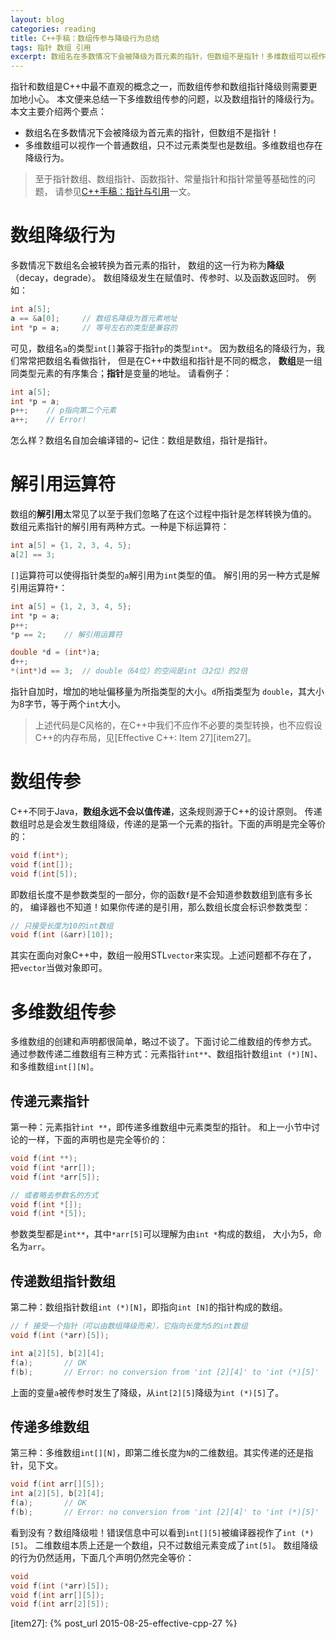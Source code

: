 ```yaml
---
layout: blog
categories: reading
title: C++手稿：数组传参与降级行为总结
tags: 指针 数组 引用
excerpt: 数组名在多数情况下会被降级为首元素的指针，但数组不是指针！多维数组可以视作一个普通数组，只不过元素类型也是数组。多维数组也存在降级行为。
---
```


指针和数组是C++中最不直观的概念之一，而数组传参和数组指针降级则需要更加地小心。
本文便来总结一下多维数组传参的问题，以及数组指针的降级行为。本文主要介绍两个要点：

* 数组名在多数情况下会被降级为首元素的指针，但数组不是指针！
* 多维数组可以视作一个普通数组，只不过元素类型也是数组。多维数组也存在降级行为。

> 至于指针数组、数组指针、函数指针、常量指针和指针常量等基础性的问题，
> 请参见[C++手稿：指针与引用][pr]一文。

<!--more-->

# 数组降级行为

多数情况下数组名会被转换为首元素的指针，
数组的这一行为称为**降级**（decay，degrade）。
数组降级发生在赋值时、传参时、以及函数返回时。
例如：

```cpp
int a[5];
a == &a[0];     // 数组名降级为首元素地址
int *p = a;     // 等号左右的类型是兼容的
```

可见，数组名`a`的类型`int[]`兼容于指针`p`的类型`int*`。
因为数组名的降级行为，我们常常把数组名看做指针，
但是在C++中数组和指针是不同的概念，
**数组**是一组同类型元素的有序集合；**指针**是变量的地址。
请看例子：

```cpp
int a[5];
int *p = a;
p++;    // p指向第二个元素
a++;    // Error!
```

怎么样？数组名自加会编译错的~ 记住：数组是数组，指针是指针。

# 解引用运算符

数组的**解引用**太常见了以至于我们忽略了在这个过程中指针是怎样转换为值的。
数组元素指针的解引用有两种方式。一种是下标运算符：

```cpp
int a[5] = {1, 2, 3, 4, 5};
a[2] == 3;
```

`[]`运算符可以使得指针类型的`a`解引用为`int`类型的值。
解引用的另一种方式是解引用运算符`*`：

```cpp
int a[5] = {1, 2, 3, 4, 5};
int *p = a;
p++;
*p == 2;    // 解引用运算符

double *d = (int*)a;
d++;
*(int*)d == 3;  // double（64位）的空间是int（32位）的2倍
```

指针自加时，增加的地址偏移量为所指类型的大小。`d`所指类型为
`double`，其大小为8字节，等于两个`int`大小。

> 上述代码是C风格的，在C++中我们不应作不必要的类型转换，也不应假设C++的内存布局，见[Effective C++: Item 27][item27]。

# 数组传参

C++不同于Java，**数组永远不会以值传递**，这条规则源于C++的设计原则。
传递数组时总是会发生数组降级，传递的是第一个元素的指针。下面的声明是完全等价的：

```cpp
void f(int*);
void f(int[]);
void f(int[5]);
```

即数组长度不是参数类型的一部分，你的函数`f`是不会知道参数数组到底有多长的，
编译器也不知道！如果你传递的是引用，那么数组长度会标识参数类型：

```cpp
// 只接受长度为10的int数组
void f(int (&arr)[10]);
```

其实在面向对象C++中，数组一般用STL`vector`来实现。上述问题都不存在了，
把`vector`当做对象即可。

# 多维数组传参

多维数组的创建和声明都很简单，略过不谈了。下面讨论二维数组的传参方式。
通过参数传递二维数组有三种方式：元素指针`int**`、数组指针数组`int (*)[N]`、
和多维数组`int[][N]`。

## 传递元素指针

第一种：元素指针`int **`，即传递多维数组中元素类型的指针。
和上一小节中讨论的一样，下面的声明也是完全等价的：

```cpp
void f(int **);
void f(int *arr[]);
void f(int *arr[5]);

// 或者略去参数名的方式
void f(int *[]);
void f(int *[5]);
```

参数类型都是`int**`，其中`*arr[5]`可以理解为由`int *`构成的数组，
大小为5，命名为`arr`。

## 传递数组指针数组

第二种：数组指针数组`int (*)[N]`，即指向`int [N]`的指针构成的数组。

```cpp
// f 接受一个指针（可以由数组降级而来），它指向长度为5的int数组
void f(int (*arr)[5]);

int a[2][5], b[2][4];
f(a);       // OK
f(b);       // Error: no conversion from 'int [2][4]' to 'int (*)[5]'
```

上面的变量`a`被传参时发生了降级，从`int[2][5]`降级为`int (*)[5]`了。

## 传递多维数组

第三种：多维数组`int[][N]`，即第二维长度为`N`的二维数组。其实传递的还是指针，见下文。

```cpp
void f(int arr[][5]);
int a[2][5], b[2][4];
f(a);       // OK
f(b);       // Error: no conversion from 'int [2][4]' to 'int (*)[5]'
```

看到没有？数组降级啦！错误信息中可以看到`int[][5]`被编译器视作了`int (*)[5]`。
二维数组本质上还是一个数组，只不过数组元素变成了`int[5]`。
数组降级的行为仍然适用，下面几个声明仍然完全等价：

```cpp
void 
void f(int (*arr)[5]);
void f(int arr[][5]);
void f(int arr[2][5]);
```

[pr]: /cpp-pointers-and-references.html
[item27]: {% post_url 2015-08-25-effective-cpp-27 %}

